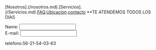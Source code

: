 [Nosotros].(/nosotros.md).[Servicios].(/Servicios.md).[FAQ](FAQ.md).[Ubicacion](Ubicacion.md).[contacto](/Contacto.md)
**TE ATENDEMOS TODOS LOS DIAS

<form action="https://formspree.io/f/mvolbqzy" method="post">
Name: <input type="texto" name="nombre"><br>
E-mail: <input type="text" name="correo"><br>
 
  
</form>





telefono:56-21-54-03-63
